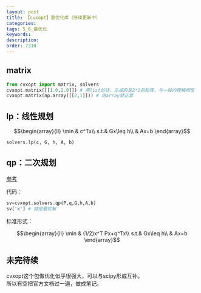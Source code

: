 ```yaml
---
layout: post
title: 【cvxopt】最优化库（持续更新中）
categories:
tags: 5_6_最优化
keywords:
description:
order: 7310
---
```


## matrix
```py
from cvxopt import matrix, solvers
cvxopt.matrix([[1.0,2.0]]) # 用list的话，生成的是2*1的矩阵，与一般的理解相反
cvxopt.matrix(np.array([[2,1]])) # 用array就正常
```

## lp：线性规划

$$\begin{array}{ll}
\min & c^Tx\\
s.t.& Gx\leq h\\
& Ax=b
\end{array}$$

```py
solvers.lp(c, G, h, A, b)
```




## qp：二次规划
[参考](https://blog.csdn.net/QW_sunny/article/details/79793889)  


代码：
```py
sv=cvxopt.solvers.qp(P,q,G,h,A,b)
sv['x'] # 就是最优解
```

标准形式：

$$\begin{array}{ll}
\min & (1/2)x^T Px+q^Tx\\
s.t.& Gx\leq h\\
& Ax=b
\end{array}$$



## 未完待续

cvxopt这个包做优化似乎很强大，可以与scipy形成互补。  
所以有空把官方文档过一遍，做成笔记。  
